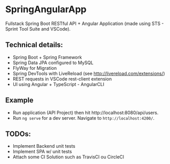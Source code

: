 # SpringAngularApp

Fullstack Spring Boot RESTful API + Angular Application (made using STS - Sprint Tool Suite and VSCode).

## Technical details:
 - Spring Boot + Spring Framework 
 - Spring Data JPA configured to MySQL
 - FlyWay for Migration
 - Spring DevTools with LiveReload (see http://livereload.com/extensions/)
 - REST requests in VSCode rest-client extension
 - UI using Angular + TypeScript - AngularCLI

## Example
 - Run application (API Project) then hit http://localhost:8080/api/users.
 - Run `ng serve` for a dev server. Navigate to `http://localhost:4200/`.

## TODOs:
 - Implement Backend unit tests
 - Implement SPA w/ unit tests
 - Attach some CI Solution such as TravisCI ou CircleCI
